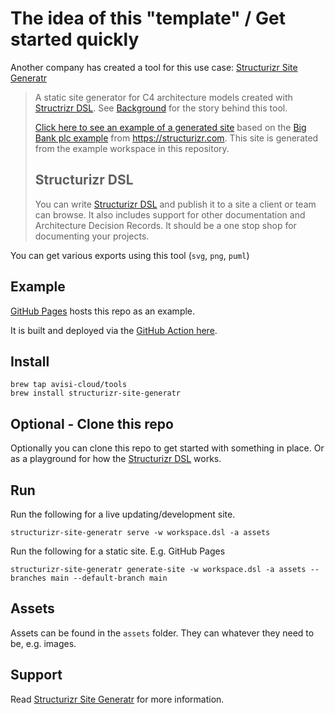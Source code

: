# The idea of this "template" / Get started quickly

Another company has created a tool for this use case: [Structurizr Site Generatr](https://github.com/avisi-cloud/structurizr-site-generatr)

> A static site generator for C4 architecture models created with [Structrizr DSL](https://github.com/structurizr/dsl). See [Background](https://github.com/avisi-cloud/structurizr-site-generatr#background) for the story behind this tool.
>
> [Click here to see an example of a generated site](https://avisi-cloud.github.io/structurizr-site-generatr) based on the [Big Bank plc example](https://structurizr.com/dsl?example=big-bank-plc) from https://structurizr.com. This site is generated from the example workspace in this repository.
>
> ## Structurizr DSL
>
> You can write [Structurizr DSL](https://github.com/structurizr/dsl) and publish it to a site a client or team can browse. It also includes support for other documentation and Architecture Decision Records. It should be a one stop shop for documenting your projects.

You can get various exports using this tool (`svg`, `png`, `puml`)

## Example

[GitHub Pages](https://madetech.github.io/structurizr-template/main/) hosts this repo as an example.

It is built and deployed via the [GitHub Action here](https://github.com/madetech/structurizr-template/blob/main/.github/workflows/cd.yml).

## Install

```
brew tap avisi-cloud/tools
brew install structurizr-site-generatr
```

## Optional - Clone this repo

Optionally you can clone this repo to get started with something in place. Or as a playground for how the [Structurizr DSL](https://github.com/structurizr/dsl) works.

## Run

Run the following for a live updating/development site.
```
structurizr-site-generatr serve -w workspace.dsl -a assets
```

Run the following for a static site. E.g. GitHub Pages
```
structurizr-site-generatr generate-site -w workspace.dsl -a assets --branches main --default-branch main
```

## Assets

Assets can be found in the `assets` folder. They can whatever they need to be, e.g. images.

## Support

Read [Structurizr Site Generatr](https://github.com/avisi-cloud/structurizr-site-generatr) for more information.
